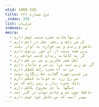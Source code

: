 ```yaml
---
utid: 1000-326
title: غزل شماره ۳۲۶
_index: 326
list: غزلیات
indexes: م
mesra:
  - در نهانخانه عشرت صنمی خوش دارم
  - کز سر زلف و رخش، نعل در آتش دارم
  - عاشق و رندم و مِی خواره به آواز بلند
  - وین همه منصب از آن حور پریوش دارم
  - گر به کاشانه رندان قدمی خواهی زد
  - نُقل شعر شکرین و می بی غش دارم
  - گر تو زین دست مرا بی سر و سامان داری
  - من به آه سحرت زلف مُشوّش دارم
  - ور چنین چهره گشاید خط زنگاری دوست
  - من رخ زرد به خونابه مُنَقَّش دارم
  - ناوک غمزه بیار و رسن زلف که من
  - جنگها با دل مجروح بلاکش دارم
  - حافظا چون غم و شادی جهان در گذر است
  - بهتر آنست که من خاطر خود خوش دارم
---
```


